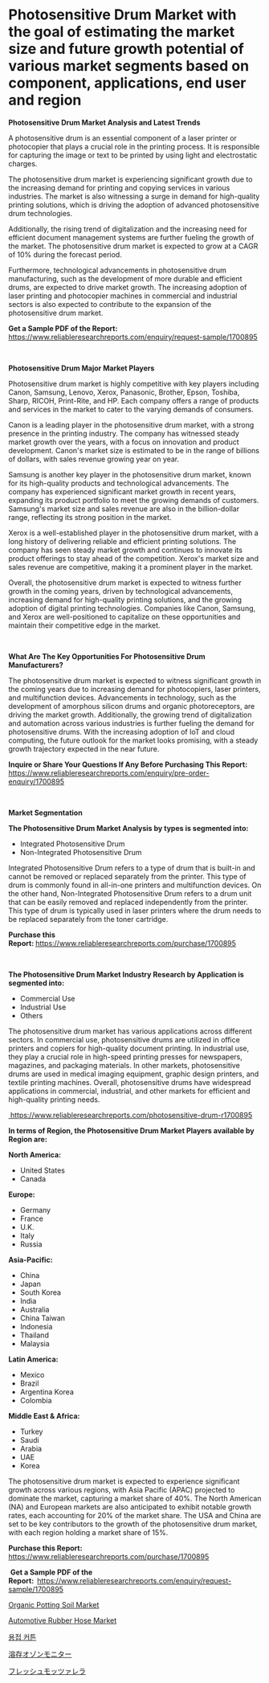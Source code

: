 <p><h1>Photosensitive Drum Market with the goal of estimating the market size and future growth potential of various market segments based on component, applications, end user and region</h1></p><p><strong>Photosensitive Drum Market Analysis and Latest Trends</strong></p>
<p><p>A photosensitive drum is an essential component of a laser printer or photocopier that plays a crucial role in the printing process. It is responsible for capturing the image or text to be printed by using light and electrostatic charges.</p><p>The photosensitive drum market is experiencing significant growth due to the increasing demand for printing and copying services in various industries. The market is also witnessing a surge in demand for high-quality printing solutions, which is driving the adoption of advanced photosensitive drum technologies.</p><p>Additionally, the rising trend of digitalization and the increasing need for efficient document management systems are further fueling the growth of the market. The photosensitive drum market is expected to grow at a CAGR of 10% during the forecast period.</p><p>Furthermore, technological advancements in photosensitive drum manufacturing, such as the development of more durable and efficient drums, are expected to drive market growth. The increasing adoption of laser printing and photocopier machines in commercial and industrial sectors is also expected to contribute to the expansion of the photosensitive drum market.</p></p>
<p><strong>Get a Sample PDF of the Report:&nbsp;</strong> <a href="https://www.reliableresearchreports.com/enquiry/request-sample/1700895">https://www.reliableresearchreports.com/enquiry/request-sample/1700895</a></p>
<p>&nbsp;</p>
<p><strong>Photosensitive Drum Major Market Players</strong></p>
<p><p>Photosensitive drum market is highly competitive with key players including Canon, Samsung, Lenovo, Xerox, Panasonic, Brother, Epson, Toshiba, Sharp, RICOH, Print-Rite, and HP. Each company offers a range of products and services in the market to cater to the varying demands of consumers.</p><p>Canon is a leading player in the photosensitive drum market, with a strong presence in the printing industry. The company has witnessed steady market growth over the years, with a focus on innovation and product development. Canon's market size is estimated to be in the range of billions of dollars, with sales revenue growing year on year.</p><p>Samsung is another key player in the photosensitive drum market, known for its high-quality products and technological advancements. The company has experienced significant market growth in recent years, expanding its product portfolio to meet the growing demands of customers. Samsung's market size and sales revenue are also in the billion-dollar range, reflecting its strong position in the market.</p><p>Xerox is a well-established player in the photosensitive drum market, with a long history of delivering reliable and efficient printing solutions. The company has seen steady market growth and continues to innovate its product offerings to stay ahead of the competition. Xerox's market size and sales revenue are competitive, making it a prominent player in the market.</p><p>Overall, the photosensitive drum market is expected to witness further growth in the coming years, driven by technological advancements, increasing demand for high-quality printing solutions, and the growing adoption of digital printing technologies. Companies like Canon, Samsung, and Xerox are well-positioned to capitalize on these opportunities and maintain their competitive edge in the market.</p></p>
<p>&nbsp;</p>
<p><strong>What Are The Key Opportunities For Photosensitive Drum Manufacturers?</strong></p>
<p><p>The photosensitive drum market is expected to witness significant growth in the coming years due to increasing demand for photocopiers, laser printers, and multifunction devices. Advancements in technology, such as the development of amorphous silicon drums and organic photoreceptors, are driving the market growth. Additionally, the growing trend of digitalization and automation across various industries is further fueling the demand for photosensitive drums. With the increasing adoption of IoT and cloud computing, the future outlook for the market looks promising, with a steady growth trajectory expected in the near future.</p></p>
<p><strong>Inquire or Share Your Questions If Any Before Purchasing This Report:</strong> <a href="https://www.reliableresearchreports.com/enquiry/pre-order-enquiry/1700895">https://www.reliableresearchreports.com/enquiry/pre-order-enquiry/1700895</a></p>
<p>&nbsp;</p>
<p><strong>Market Segmentation</strong></p>
<p><strong>The Photosensitive Drum Market Analysis by types is segmented into:</strong></p>
<p><ul><li>Integrated Photosensitive Drum</li><li>Non-Integrated Photosensitive Drum</li></ul></p>
<p><p>Integrated Photosensitive Drum refers to a type of drum that is built-in and cannot be removed or replaced separately from the printer. This type of drum is commonly found in all-in-one printers and multifunction devices. On the other hand, Non-Integrated Photosensitive Drum refers to a drum unit that can be easily removed and replaced independently from the printer. This type of drum is typically used in laser printers where the drum needs to be replaced separately from the toner cartridge.</p></p>
<p><strong>Purchase this Report:&nbsp;</strong><a href="https://www.reliableresearchreports.com/purchase/1700895">https://www.reliableresearchreports.com/purchase/1700895</a></p>
<p>&nbsp;</p>
<p><strong>The Photosensitive Drum Market Industry Research by Application is segmented into:</strong></p>
<p><ul><li>Commercial Use</li><li>Industrial Use</li><li>Others</li></ul></p>
<p><p>The photosensitive drum market has various applications across different sectors. In commercial use, photosensitive drums are utilized in office printers and copiers for high-quality document printing. In industrial use, they play a crucial role in high-speed printing presses for newspapers, magazines, and packaging materials. In other markets, photosensitive drums are used in medical imaging equipment, graphic design printers, and textile printing machines. Overall, photosensitive drums have widespread applications in commercial, industrial, and other markets for efficient and high-quality printing needs.</p></p>
<p><a href="https://www.reliableresearchreports.com/photosensitive-drum-r1700895">&nbsp;https://www.reliableresearchreports.com/photosensitive-drum-r1700895</a></p>
<p><strong>In terms of Region, the Photosensitive Drum Market Players available by Region are:</strong></p>
<p>
    <p> <strong> North America: </strong>
        <ul>
            <li>United States</li>
            <li>Canada</li>
        </ul>
        </p> 
    <p> <strong> Europe: </strong>
        <ul>
            <li>Germany</li>
            <li>France</li>
            <li>U.K.</li>
            <li>Italy</li>
            <li>Russia</li>
        </ul>
        </p> 
    <p> <strong> Asia-Pacific: </strong>
        <ul>
            <li>China</li>
            <li>Japan</li>
            <li>South Korea</li>
            <li>India</li>
            <li>Australia</li>
            <li>China Taiwan</li>
            <li>Indonesia</li>
            <li>Thailand</li>
            <li>Malaysia</li>
        </ul>
        </p> 
    <p> <strong> Latin America: </strong>
        <ul>
            <li>Mexico</li>
            <li>Brazil</li>
            <li>Argentina Korea</li>
            <li>Colombia</li>
        </ul>
        </p> 
    <p> <strong> Middle East & Africa: </strong>
        <ul>
            <li>Turkey</li>
            <li>Saudi</li>
            <li>Arabia</li>
            <li>UAE</li>
            <li>Korea</li>
        </ul>
    </p>
    </p>
<p><p>The photosensitive drum market is expected to experience significant growth across various regions, with Asia Pacific (APAC) projected to dominate the market, capturing a market share of 40%. The North American (NA) and European markets are also anticipated to exhibit notable growth rates, each accounting for 20% of the market share. The USA and China are set to be key contributors to the growth of the photosensitive drum market, with each region holding a market share of 15%.</p></p>
<p><strong>Purchase this Report: </strong><a href="https://www.reliableresearchreports.com/purchase/1700895">https://www.reliableresearchreports.com/purchase/1700895</a></p>
<p>&nbsp;<strong>Get a Sample PDF of the Report:&nbsp;&nbsp;</strong><a href="https://www.reliableresearchreports.com/enquiry/request-sample/1700895">https://www.reliableresearchreports.com/enquiry/request-sample/1700895</a></p>
<p><strong></strong></p>
<p><p><a href="https://issuu.com/reportprime-2/docs/organic-potting-soil-market-size-2030.pptx">Organic Potting Soil Market</a></p><p><a href="https://www.linkedin.com/pulse/automotive-rubber-hose-market-size-share-global-analysis-report-jx1sc?trackingId=54t8N9cOF1O9%2FBbiH5m9qA%3D%3D">Automotive Rubber Hose Market</a></p><p><a href="https://medium.com/@sybleferry/%EC%9A%A9%EC%A0%80-%EC%BB%A4%ED%8A%BC-%EC%8B%9C%EC%9E%A5-%EA%B7%9C%EB%AA%A8%EB%8A%94-%EA%B8%80%EB%A1%9C%EB%B2%8C-%EC%82%B0%EC%97%85%EC%97%90%EC%84%9C-%EC%B5%9C%EA%B3%A0%EC%9D%98-%EB%A7%88%EC%BC%80%ED%8C%85-%EC%B1%84%EB%84%90%EC%9D%84-%EB%82%98%ED%83%80%EB%83%85%EB%8B%88%EB%8B%A4-df7887a401f7">용접 커튼</a></p><p><a href="https://github.com/pepo3k/Market-Research-Report-List-1/blob/main/251301522137.md">溶存オゾンモニター</a></p><p><a href="https://medium.com/@lenorakris2023/%E6%AC%A1%E3%81%AE%E6%96%87%E7%AB%A0%E3%81%AF%E6%97%A5%E6%9C%AC%E8%AA%9E%E3%81%AB%E7%BF%BB%E8%A8%B3%E3%81%99%E3%82%8B%E3%81%A8%E6%AC%A1%E3%81%AE%E3%82%88%E3%81%86%E3%81%AB%E3%81%AA%E3%82%8A%E3%81%BE%E3%81%99-%E3%83%95%E3%83%AC%E3%83%83%E3%82%B7%E3%83%A5%E3%83%A2%E3%83%83%E3%83%84%E3%82%A1%E3%83%AC%E3%83%A9%E5%B8%82%E5%A0%B4%E8%AA%BF%E6%9F%BB%E3%83%AC%E3%83%9D%E3%83%BC%E3%83%88-%E3%81%9D%E3%81%AE%E6%AD%B4%E5%8F%B2%E3%81%A82031%E5%B9%B4%E3%81%8B%E3%82%892031%E5%B9%B4%E3%81%BE%E3%81%A7%E3%81%AE%E4%BA%88%E6%B8%AC-663ecaa9fe45">フレッシュモッツァレラ</a></p></p>